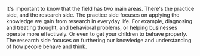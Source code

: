 It's important to know that the field
has two main areas.
There's the practice side,
and the research side.
The practice side focuses
on applying the knowledge
we gain from research in everyday life.
For example, diagnosing and treating
thought, and behavioral problems,
or helping businesses
operate more effectively.
Or even to get your children
to behave properly.
The research side focuses
on furthering our knowledge
and understanding of how
people behave and think.
